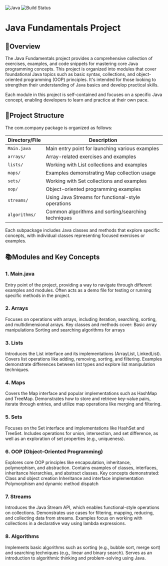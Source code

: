 ![Java](https://img.shields.io/badge/Java-21-blue)
![Build Status](https://img.shields.io/badge/build-passing-brightgreen)

# **Java Fundamentals Project**

## 🚀Overview
The Java Fundamentals project provides a comprehensive  collection of exercises, examples, and code snippets for mastering core Java programming concepts. This project is organized into modules that cover foundational Java topics such as basic syntax, collections, and object-oriented programming (OOP) principles. It's intended for those looking to strengthen their understanding of Java basics and develop practical skills.

Each module in this project is self-contained and focuses on a specific Java concept, enabling developers to learn and practice at their own pace.

## 📂Project Structure
The com.company package is organized as follows:

| Directory/File       | Description                                                   |
|----------------------|---------------------------------------------------------------|
| `Main.java`          | Main entry point for launching various examples               |
| `arrays/`            | Array-related exercises and examples                          |
| `lists/`             | Working with List collections and examples                    |
| `maps/`              | Examples demonstrating Map collection usage                   |
| `sets/`              | Working with Set collections and examples                     |
| `oop/`               | Object-oriented programming examples                          |
| `streams/`           | Using Java Streams for functional-style operations            |
| `algorithms/`        | Common algorithms and sorting/searching techniques            |

Each subpackage includes Java classes and methods that explore specific concepts, with individual classes representing focused exercises or examples.

## 📚Modules and Key Concepts
### 1. Main.java
Entry point of the project, providing a way to navigate through different examples and modules.
Often acts as a demo file for testing or running specific methods in the project.
### 2. Arrays
Focuses on operations with arrays, including iteration, searching, sorting, and multidimensional arrays.
Key classes and methods cover:
Basic array manipulations
Sorting and searching algorithms for arrays
### 3. Lists
Introduces the List interface and its implementations (ArrayList, LinkedList).
Covers list operations like adding, removing, sorting, and filtering.
Examples demonstrate differences between list types and explore list manipulation techniques.
### 4. Maps
Covers the Map interface and popular implementations such as HashMap and TreeMap.
Demonstrates how to store and retrieve key-value pairs, iterate through entries, and utilize map operations like merging and filtering.
### 5. Sets
Focuses on the Set interface and implementations like HashSet and TreeSet.
Includes operations for union, intersection, and set difference, as well as an exploration of set properties (e.g., uniqueness).
### 6. OOP (Object-Oriented Programming)
Explores core OOP principles like encapsulation, inheritance, polymorphism, and abstraction.
Contains examples of classes, interfaces, inheritance hierarchies, and abstract classes.
Key concepts demonstrated:
Class and object creation
Inheritance and interface implementation
Polymorphism and dynamic method dispatch
### 7. Streams
Introduces the Java Stream API, which enables functional-style operations on collections.
Demonstrates use cases for filtering, mapping, reducing, and collecting data from streams.
Examples focus on working with collections in a declarative way using lambda expressions.
### 8. Algorithms
Implements basic algorithms such as sorting (e.g., bubble sort, merge sort) and searching techniques (e.g., linear and binary search).
Serves as an introduction to algorithmic thinking and problem-solving using Java.

